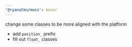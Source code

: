 ```yaml
---
'@ryanatkn/moss': minor
---
```


change some classes to be more aligned with the platform

- add `position_` prefix
- fill out `float_` classes
